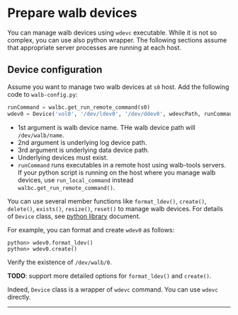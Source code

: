 # Prepare walb devices

You can manage walb devices using `wdevc` executable.
While it is not so complex, you can use also python wrapper.
The following sections assume that appropriate server processes are running at each host.

## Device configuration

Assume you want to manage two walb devices at `s0` host.
Add the following code to `walb-config.py`:

```python
runCommand = walbc.get_run_remote_command(s0)
wdev0 = Device('vol0', '/dev/ldev0', '/dev/ddev0', wdevcPath, runCommand)
```

- 1st argument is walb device name. THe walb device path will `/dev/walb/name`.
- 2nd argument is underlying log device path.
- 3rd argument is underlying data device path.
- Underlying devices must exist.
- `runCommand` runs executables in a remote host using walb-tools servers.
  If your python script is running on the host where you manage walb devices,
  use `run_local_command` instead `walbc.get_run_remote_command()`.

You can use several member functions like
`format_ldev()`, `create()`, `delete()`, `exists()`, `resize()`, `reset()`
to manage walb devices.
For details of `Device` class, see [python library](python.md) document.

For example, you can format and create `wdev0` as follows:
```
python> wdev0.format_ldev()
python> wdev0.create()
```
Verify the existence of `/dev/walb/0`.

**TODO**: support more detailed options for `format_ldev()` and `create()`.

Indeed, `Device` class is a wrapper of `wdevc` command.
You can use `wdevc` directly.


-----
